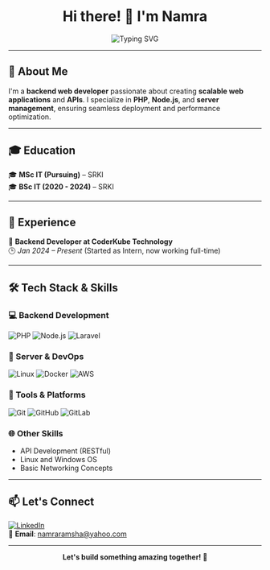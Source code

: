<h1 align="center">Hi there! 👋 I'm Namra</h1>

<p align="center">
  <img src="https://readme-typing-svg.demolab.com?font=Fira+Code&weight=500&size=22&pause=1000&color=F75C7E&center=true&vCenter=true&random=false&width=435&lines=Backend+Web+Developer;PHP+%7C+Node.js+%7C+Laravel;Linux+Server+%7C+Docker+%7C+AWS;API+Developer+for+Mobile+and+Web+Apps" alt="Typing SVG" />
</p>

---

## 🚀 About Me  
I'm a **backend web developer** passionate about creating **scalable web applications** and **APIs**. I specialize in **PHP**, **Node.js**, and **server management**, ensuring seamless deployment and performance optimization.

---

## 🎓 Education  
🎓 **MSc IT (Pursuing)** – SRKI  
🎓 **BSc IT (2020 - 2024)** – SRKI

---

## 💼 Experience  
💼 **Backend Developer at CoderKube Technology**  
🕒 *Jan 2024 – Present* (Started as Intern, now working full-time)

---

## 🛠️ Tech Stack & Skills  

### 💻 Backend Development  
![PHP](https://img.shields.io/badge/PHP-777BB4?style=for-the-badge&logo=php&logoColor=white)
![Node.js](https://img.shields.io/badge/Node.js-339933?style=for-the-badge&logo=nodedotjs&logoColor=white)
![Laravel](https://img.shields.io/badge/Laravel-E74430?style=for-the-badge&logo=laravel&logoColor=white)

### 🧠 Server & DevOps  
![Linux](https://img.shields.io/badge/Linux-FCC624?style=for-the-badge&logo=linux&logoColor=black)
![Docker](https://img.shields.io/badge/Docker-2496ED?style=for-the-badge&logo=docker&logoColor=white)
![AWS](https://img.shields.io/badge/AWS-232F3E?style=for-the-badge&logo=amazon-aws&logoColor=white)

### 🔧 Tools & Platforms  
![Git](https://img.shields.io/badge/Git-F05032?style=for-the-badge&logo=git&logoColor=white)
![GitHub](https://img.shields.io/badge/GitHub-181717?style=for-the-badge&logo=github&logoColor=white)
![GitLab](https://img.shields.io/badge/GitLab-FC6D26?style=for-the-badge&logo=gitlab&logoColor=white)

### 🌐 Other Skills  
- API Development (RESTful)
- Linux and Windows OS
- Basic Networking Concepts

---

## 📫 Let's Connect  
[![LinkedIn](https://img.shields.io/badge/LinkedIn-0077B5?style=flat&logo=linkedin&logoColor=white)](https://www.linkedin.com/in/namra-ramsha-6694a233a)  
📧 **Email**: namraramsha@yahoo.com

---

<p align="center"><b>Let's build something amazing together! 🚀</b></p>
